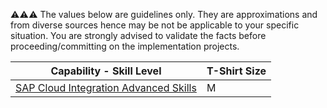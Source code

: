 :warning::warning::warning:  The values below are guidelines only. They are approximations and from diverse sources hence may be not be applicable to your specific situation. You are strongly advised to validate the facts before proceeding/committing on the implementation projects.

Capability - Skill Level | T-Shirt Size
--- | ---
[SAP Cloud Integration Advanced Skills](/Application_Skill_Level_Definition.md#cloud-integration---advanced-skills) | M

